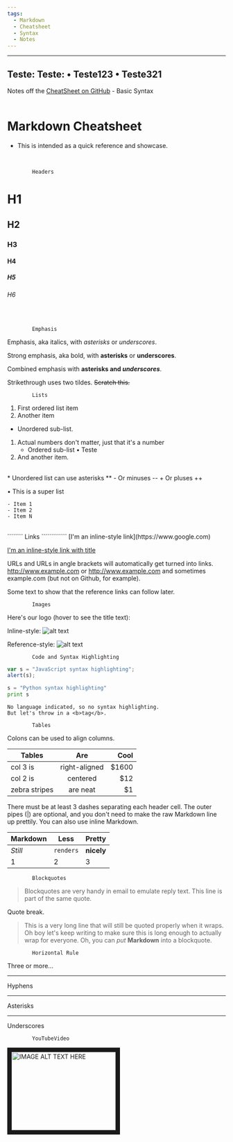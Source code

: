 ```yaml
---
tags:
  - Markdown
  - Cheatsheet
  - Syntax
  - Notes
---
```

---
Teste:
Teste:
• Teste123
• Teste321
---

Notes off the  [CheatSheet on GitHub](https://github.com/adam-p/markdown-here/wiki/Markdown-Cheatsheet#headers) - Basic Syntax
<BR><BR>
# Markdown Cheatsheet
- This is intended as a quick reference and showcase. 
<BR>

```````````
        Headers
```````````       

# H1
## H2
### H3
#### H4
##### H5
###### H6
<BR>

````````
        Emphasis
`````````````

Emphasis, aka italics, with *asterisks* or _underscores_.

Strong emphasis, aka bold, with **asterisks** or __underscores__.

Combined emphasis with **asterisks and _underscores_**.

Strikethrough uses two tildes. ~~Scratch this.~~

````````
        Lists
`````````````
1. First ordered list item
2. Another item
- Unordered sub-list. 

1. Actual numbers don't matter, just that it's a number
    - Ordered sub-list
        • Teste
4. And another item.
<BR>
* Unordered list can use asterisks **
- Or minuses --
+ Or pluses ++

• This is a super list

    - Item 1
    - Item 2
    - Item N
<BR>
````````
        Links
`````````````
[I'm an inline-style link](https://www.google.com)

[I'm an inline-style link with title](https://www.google.com "Google's Homepage")


URLs and URLs in angle brackets will automatically get turned into links. 
http://www.example.com or <http://www.example.com> and sometimes 
example.com (but not on Github, for example).

Some text to show that the reference links can follow later.
<BR>
````````
        Images
`````````````
Here's our logo (hover to see the title text):

Inline-style: 
![alt text](https://github.com/adam-p/markdown-here/raw/master/src/common/images/icon48.png "Logo Title Text 1")

Reference-style: 
![alt text][logo]

[logo]: https://github.com/adam-p/markdown-here/raw/master/src/common/images/icon48.png "Logo Title Text 2"
````````
        Code and Syntax Highlighting
`````````````

```javascript
var s = "JavaScript syntax highlighting";
alert(s);
```
 
```python
s = "Python syntax highlighting"
print s
```
 
```
No language indicated, so no syntax highlighting. 
But let's throw in a <b>tag</b>.
```

````````
        Tables
`````````````

Colons can be used to align columns.

| Tables        | Are           | Cool  |
| ------------- |:-------------:| -----:|
| col 3 is      | right-aligned | $1600 |
| col 2 is      | centered      |   $12 |
| zebra stripes | are neat      |    $1 |

There must be at least 3 dashes separating each header cell.
The outer pipes (|) are optional, and you don't need to make the 
raw Markdown line up prettily. You can also use inline Markdown.

Markdown | Less | Pretty
--- | --- | ---
*Still* | `renders` | **nicely**
1 | 2 | 3

````````
        Blockquotes
`````````````
> Blockquotes are very handy in email to emulate reply text.
> This line is part of the same quote.

Quote break.

> This is a very long line that will still be quoted properly when it wraps. Oh boy let's keep writing to make sure this is long enough to actually wrap for everyone. Oh, you can *put* **Markdown** into a blockquote. 
````````
        Horizontal Rule
`````````````
Three or more...

---
Hyphens

***
Asterisks

___
Underscores

````````
        YouTubeVideo
`````````````

<a href="http://www.youtube.com/watch?feature=player_embedded&v=YOUTUBE_VIDEO_ID_HERE
" target="_blank"><img src="http://img.youtube.com/vi/YOUTUBE_VIDEO_ID_HERE/0.jpg" 
alt="IMAGE ALT TEXT HERE" width="240" height="180" border="10" /></a>




